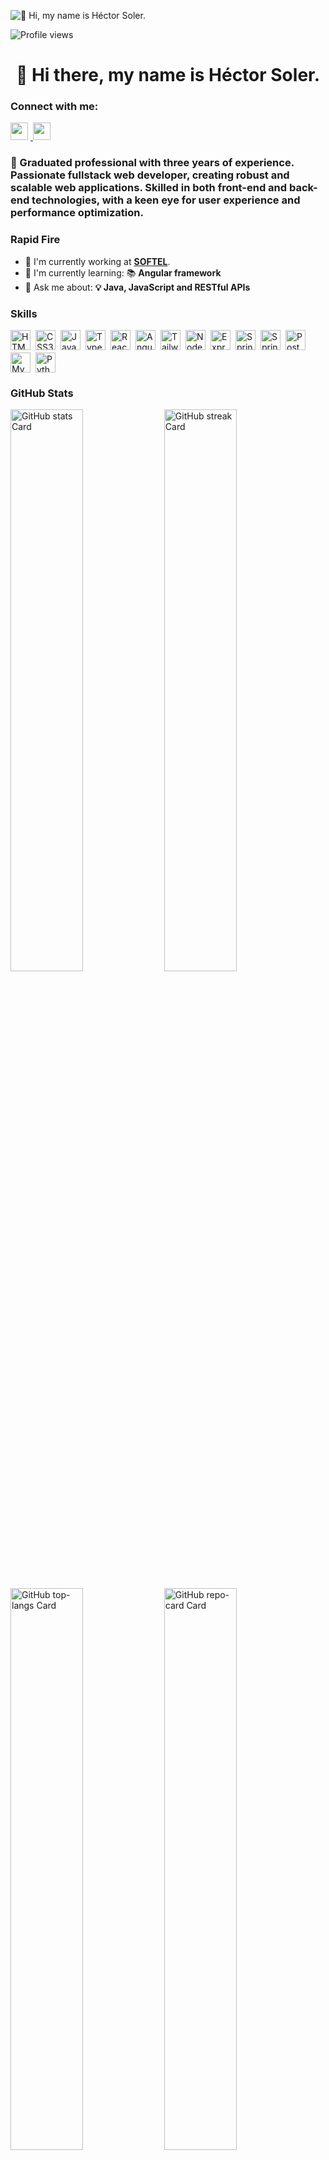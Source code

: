![👋 Hi, my name is Héctor Soler.](https://www.cloudtransformation.com.sg/wp-content/uploads/2018/08/banner-softwaredev.jpg)

![Profile views](https://komarev.com/ghpvc/?username=hesoler&label=Profile%20views&color=0e75b6&style=flat)

<div id="toc">
  <ul align="center" style="list-style: none">
    <summary>
      <h1>👋 Hi there, my name is Héctor Soler.</h1>
    </summary>
  </ul>
</div>

**<h3 align="left">Connect with me:</h3>** 
<p align="left">
   <a href="mailto:hecalana@gmail.com" target="_blank">
      <img src="https://img.shields.io/badge/Gmail-D14836?style=for-the-badge&logo=gmail&logoColor=white" height="28" style="margin-right: 4px">
   </a> 
   <a href="https://www.linkedin.com/in/hectorsoler" target="_blank">
      <img src="https://img.shields.io/badge/LinkedIn-0077B5?style=for-the-badge&logo=linkedin&logoColor=white" height="28" style="margin-right: 4px">
   </a>
</p>

 **<h3 align="left">🚀 Graduated professional with three years of experience. Passionate fullstack web developer, creating robust and scalable web applications. Skilled in both front-end and back-end technologies, with a keen eye for user experience and performance optimization.</h3>**

**<h3 align="left">Rapid Fire</h3>**

- 💼 I'm currently working at [**SOFTEL**](https://www.softel.cu).
- 🌱 I'm currently learning: 📚 **Angular framework**
- 💬 Ask me about: **💡 Java, JavaScript and RESTful APIs**

 **<h3 align="left">Skills</h3>**

<div style="display: flex; flex-wrap: wrap; gap: 4px; justify-content: left;">
   <img src="https://img.shields.io/badge/HTML5-E34F26?logo=html5&logoColor=white" height="32" alt="HTML5" style="margin-right: 4px">
   <img src="https://img.shields.io/badge/CSS3-1572B6?logo=css3&logoColor=white" height="32" alt="CSS3" style="margin-right: 4px">
   <img src="https://img.shields.io/badge/JavaScript-grey?logo=javascript&logoColor=F7DF1C" height="32" alt="JavaScript" style="margin-right: 4px">
   <img src="https://img.shields.io/badge/TypeScript-20232A?logo=typescript&logoColor=3178C6" height="32" alt="TypeScript" style="margin-right: 4px">
   <img src="https://img.shields.io/badge/React-20232A?logo=react&logoColor=61DAFB" height="32" alt="React" style="margin-right: 4px">
   <img src="https://img.shields.io/badge/Angular-DD1100?logo=angular&logoColor=white" height="32" alt="Angular" style="margin-right: 4px">
   <img src="https://img.shields.io/badge/Tailwind_CSS-38B2AC?logo=tailwind-css&logoColor=white" height="32" alt="Tailwind CSS" style="margin-right: 4px">
   <img src="https://img.shields.io/badge/Node.js-8CC84B?logo=node.js&logoColor=white" height="32" alt="Node.js" style="margin-right: 4px">
   <img src="https://img.shields.io/badge/Express-000000?logo=express&logoColor=white" height="32" alt="Express" style="margin-right: 4px">
<!--    <img src="https://img.shields.io/badge/MongoDB-4EA94B?logo=mongodb&logoColor=white" height="32" alt="MongoDB" style="margin-right: 4px"> -->
   <img src="https://img.shields.io/badge/Spring-6DB33F?logo=spring&logoColor=white" height="32" alt="Spring" style="margin-right: 4px">
   <img src="https://img.shields.io/badge/Spring Boot-6DB33F?logo=springboot&logoColor=white" height="32" alt="Spring Boot" style="margin-right: 4px">
   <img src="https://img.shields.io/badge/PostgreSQL-316192?logo=postgresql&logoColor=white" height="32" alt="PostgreSQL" style="margin-right: 4px">
   <img src="https://img.shields.io/badge/MySQL-4479A1?logo=mysql&logoColor=white" height="32" alt="MySQL" style="margin-right: 4px">
   <img src="https://img.shields.io/badge/Python-000000?logo=python&logoColor=#3776AB" height="32" alt="Python" style="margin-right: 4px">
</div>

 **<h3 align="left">GitHub Stats</h3>**

<p align="left">
  <img width="48%" src="https://github-readme-stats.vercel.app/api?username=hesoler&theme=react&hide_title=false&hide_rank=false&show_icons=false&include_all_commits=false&count_private=true&line_height=23" alt="GitHub stats Card" />
  <img width="48%" src="https://streak-stats.demolab.com/?user=hesoler&theme=react&hide_border=false&date_format=M+j%5B%2C+Y%5D&mode=daily&hide_total_contributions=false&hide_current_streak=false&hide_longest_streak=false&card_height=200" alt="GitHub streak Card" />
</p>

<p align="left">
  <img width="48%" src="https://github-readme-stats.vercel.app/api/top-langs?username=hesoler&theme=react&hide_title=false&layout=compact&langs_count=6&hide_progress=false&card_width=400" alt="GitHub top-langs Card" />
  <a href="https://github.com/hesoler/assessment-avg" target="_blank">
    <img width="48%" src="https://github-readme-stats.vercel.app/api/pin/?username=hesoler&repo=assessment-avg&bg_color=40%2C0E6DA1%2C0F2A97%2C000&show_owner=true&title_color=FFF7C9&text_color=fff&icon_color=FFCA00&hide_border=false&theme=default" alt="GitHub repo-card Card" />
  </a>
</p>

